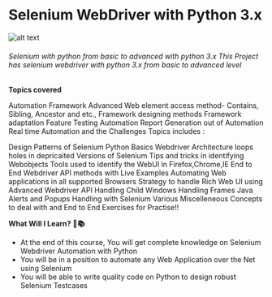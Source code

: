# Selenium WebDriver with Python 3.x
![alt text](https://github.com/venkywarriors619/Selenium_java_Advanced/blob/master/testpython/1_gRvKUMZYrL1miPWbkIyVTQ.png "Selenium WebDriver with Python 3.x ")
###### Selenium with python from basic to advanced with python 3.x This Project has selenium webdriver with python 3.x from basic to advanced level

**Topics covered**

Automation Framework
Advanced Web element access method- Contains, Sibling, Ancestor and etc.,
Framework designing methods
Framework adaptation
Feature Testing Automation
Report Generation out of Automation
Real time Automation and the Challenges
Topics includes :

Design Patterns of Selenium
Python Basics
Webdriver Architecture
loops holes in depricaited Versions of Selenium
Tips and tricks in identifying Webobjects
Tools used to identify the WebUI in Firefox,Chrome,IE
End to End Webdriver API methods with Live Examples
Automating Web applications in all supported Browsers
Strategy to handle Rich Web UI using Advanced Webdriver API
Handling Child Windows
Handling Frames
Java Alerts and Popups Handling with Selenium
Various Miscelleneous Concepts to deal with and
End to End Exercises for Practise!!

**What Will I Learn? :book::books:**

* At the end of this course, You will get complete knowledge on Selenium Webdriver Automation with Python
* You will be in a position to automate any Web Application over the Net using Selenium
* You will be able to write quality code on Python to design robust Selenium Testcases
